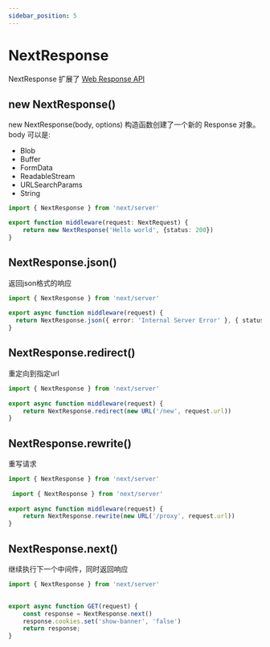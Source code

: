 ```yaml
---
sidebar_position: 5
---
```


# NextResponse
NextResponse 扩展了 [Web Response API](https://developer.mozilla.org/docs/Web/API/Response)


## new NextResponse()
new NextResponse(body, options) 构造函数创建了一个新的 Response 对象。
body 可以是:
- Blob
- Buffer
- FormData
- ReadableStream
- URLSearchParams
- String
```ts
import { NextResponse } from 'next/server'

export function middleware(request: NextRequest) {
    return new NextResponse('Hello world', {status: 200})
}
```


## NextResponse.json()
返回json格式的响应
```ts
import { NextResponse } from 'next/server'
 
export async function middleware(request) {
  return NextResponse.json({ error: 'Internal Server Error' }, { status: 500 })
}
```


## NextResponse.redirect()
重定向到指定url
```ts
import { NextResponse } from 'next/server'
 
export async function middleware(request) {
    return NextResponse.redirect(new URL('/new', request.url))
}
```


## NextResponse.rewrite()
重写请求
```ts
import { NextResponse } from 'next/server'
 
 import { NextResponse } from 'next/server'
 
export async function middleware(request) {
    return NextResponse.rewrite(new URL('/proxy', request.url))
}
```


## NextResponse.next()
继续执行下一个中间件，同时返回响应
```ts
import { NextResponse } from 'next/server'
 

export async function GET(request) {
    const response = NextResponse.next()
    response.cookies.set('show-banner', 'false')
    return response;
}
```